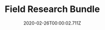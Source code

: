 ---
templateKey: blog-post
featuredpost: false
date: 2020-02-26T00:00:02.711Z
featuredimage: /img/Field_Research_Bundle.png
title: Field Research Bundle
description: Bulletin Board
count: 4 out of 4
reward: Recycling Machine (1)
tags:
  - Purple Mushroom
  - Nautilus Shell
  - Chub
  - Frozen Geode
  - bundles
  - Bulletin Board
---